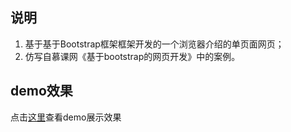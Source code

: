 ## 说明 
1. 基于基于Bootstrap框架框架开发的一个浏览器介绍的单页面网页；
2. 仿写自慕课网《基于bootstrap的网页开发》中的案例。
## demo效果
点击<a href="http://htmlpreview.github.io/?https://github.com/ccccccl/Browsers/blob/master/index.html">这里</a>查看demo展示效果
